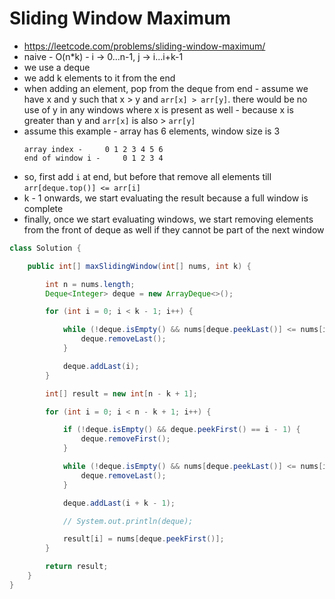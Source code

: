 # Sliding Window Maximum

- https://leetcode.com/problems/sliding-window-maximum/
- naive - O(n*k) - i -> 0...n-1, j -> i...i+k-1 
- we use a deque
- we add k elements to it from the end
- when adding an element, pop from the deque from end - assume we have x and y such that x > y and `arr[x] > arr[y]`. there would be no use of y in any windows where x is present as well - because x is greater than y and `arr[x]` is also > `arr[y]`
- assume this example - array has 6 elements, window size is 3
  ```
  array index -     0 1 2 3 4 5 6
  end of window i -     0 1 2 3 4
  ```
- so, first add `i` at end, but before that remove all elements till `arr[deque.top()] <= arr[i]`
- k - 1 onwards, we start evaluating the result because a full window is complete
- finally, once we start evaluating windows, we start removing elements from the front of deque as well if they cannot be part of the next window

```java
class Solution {

    public int[] maxSlidingWindow(int[] nums, int k) {

        int n = nums.length;
        Deque<Integer> deque = new ArrayDeque<>();

        for (int i = 0; i < k - 1; i++) {

            while (!deque.isEmpty() && nums[deque.peekLast()] <= nums[i]) {
                deque.removeLast();
            }

            deque.addLast(i);
        }

        int[] result = new int[n - k + 1];

        for (int i = 0; i < n - k + 1; i++) {

            if (!deque.isEmpty() && deque.peekFirst() == i - 1) {
                deque.removeFirst();
            }

            while (!deque.isEmpty() && nums[deque.peekLast()] <= nums[i + k - 1]) {
                deque.removeLast();
            }

            deque.addLast(i + k - 1);

            // System.out.println(deque);

            result[i] = nums[deque.peekFirst()];
        }

        return result;
    }
}
```
